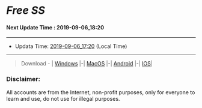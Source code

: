 
# *Free SS*

#### Next Update Time : 2019-09-06_18:20

---
* Updata Time: [2019-09-06_17:20](https://github.com/Geek-007/free-SS/blob/master/2019-09-06_17:20_FreeSS.txt) (Local Time)
---

> Download - | [Windows](https://github.com/shadowsocks/shadowsocks-windows/releases) |-| [MacOS](https://github.com/shadowsocks/shadowsocks-iOS/releases) |-| [Android](https://github.com/shadowsocks/shadowsocks-android/releases) |-| [IOS](https://itunes.apple.com/us/)|

### Disclaimer:
All accounts are from the Internet, non-profit purposes, only for everyone to learn and use, do not use for illegal purposes.
<br>
